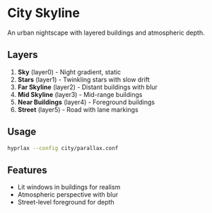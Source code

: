 # City Skyline

An urban nightscape with layered buildings and atmospheric depth.

## Layers

1. **Sky** (layer0) - Night gradient, static
2. **Stars** (layer1) - Twinkling stars with slow drift
3. **Far Skyline** (layer2) - Distant buildings with blur
4. **Mid Skyline** (layer3) - Mid-range buildings
5. **Near Buildings** (layer4) - Foreground buildings
6. **Street** (layer5) - Road with lane markings

## Usage

```bash
hyprlax --config city/parallax.conf
```

## Features

- Lit windows in buildings for realism
- Atmospheric perspective with blur
- Street-level foreground for depth
